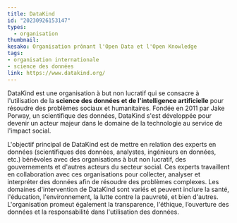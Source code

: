 ```yaml
---
title: DataKind
id: "20230926153147"
types:
  - organisation
thumbnail: 
kesako: Organisation prônant l'Open Data et l'Open Knowledge
tags:
- organisation internationale
- science des données
link: https://www.datakind.org/
---
```


DataKind est une organisation à but non lucratif qui se consacre à l'utilisation de la **science des données et de l'intelligence artificielle** pour résoudre des problèmes sociaux et humanitaires. Fondée en 2011 par Jake Porway, un scientifique des données, DataKind s'est développée pour devenir un acteur majeur dans le domaine de la technologie au service de l'impact social.

L'objectif principal de DataKind est de mettre en relation des experts en données (scientifiques des données, analystes, ingénieurs en données, etc.) bénévoles avec des organisations à but non lucratif, des gouvernements et d'autres acteurs du secteur social. Ces experts travaillent en collaboration avec ces organisations pour collecter, analyser et interpréter des données afin de résoudre des problèmes complexes. Les domaines d'intervention de DataKind sont variés et peuvent inclure la santé, l'éducation, l'environnement, la lutte contre la pauvreté, et bien d'autres.
L'organisation promeut également la transparence, l'éthique, l’ouverture des données et la responsabilité dans l'utilisation des données.

